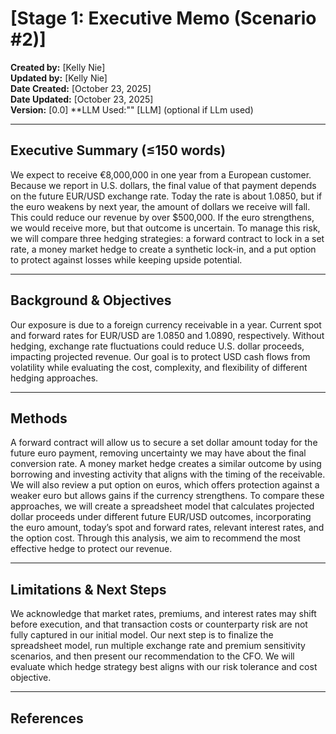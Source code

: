 # [Stage 1: Executive Memo (Scenario #2)]

**Created by:** [Kelly Nie]  
**Updated by:** [Kelly Nie]  
**Date Created:** [October 23, 2025]  
**Date Updated:** [October 23, 2025]  
**Version:** [0.0]
**LLM Used:"" [LLM] (optional if LLm used)

---

## Executive Summary (≤150 words)

We expect to receive €8,000,000 in one year from a European customer. Because we report in U.S. dollars, the final value of that payment depends on the future EUR/USD exchange rate. Today the rate is about 1.0850, but if the euro weakens by next year, the amount of dollars we receive will fall. This could reduce our revenue by over $500,000. If the euro strengthens, we would receive more, but that outcome is uncertain. To manage this risk, we will compare three hedging strategies: a forward contract to lock in a set rate, a money market hedge to create a synthetic lock-in, and a put option to protect against losses while keeping upside potential.


---

## Background & Objectives
Our exposure is due to a foreign currency receivable in a year. Current spot and forward rates for EUR/USD are 1.0850 and 1.0890, respectively. Without hedging, exchange rate fluctuations could reduce U.S. dollar proceeds, impacting projected revenue. Our goal is to protect USD cash flows from volatility while evaluating the cost, complexity, and flexibility of different hedging approaches.

---

## Methods
A forward contract will allow us to secure a set dollar amount today for the future euro payment, removing uncertainty we may have about the final conversion rate. A money market hedge creates a similar outcome by using borrowing and investing activity that aligns with the timing of the receivable. We will also review a put option on euros, which offers protection against a weaker euro but allows gains if the currency strengthens. To compare these approaches, we will create a spreadsheet model that calculates projected dollar proceeds under different future EUR/USD outcomes, incorporating the euro amount, today’s spot and forward rates, relevant interest rates, and the option cost. Through this analysis, we aim to recommend the most effective hedge to protect our revenue.

---

## Limitations & Next Steps
We acknowledge that market rates, premiums, and interest rates may shift before execution, and that transaction costs or counterparty risk are not fully captured in our initial model. Our next step is to finalize the spreadsheet model, run multiple exchange rate and premium sensitivity scenarios, and then present our recommendation to the CFO. We will evaluate which hedge strategy best aligns with our risk tolerance and cost objective.

---

## References

